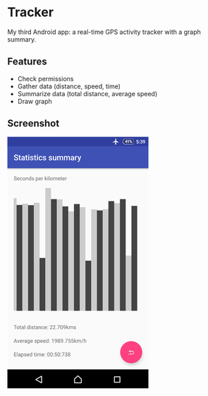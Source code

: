 # Tracker
My third Android app: a real-time GPS activity tracker with a graph summary.

## Features
- Check permissions
- Gather data (distance, speed, time)
- Summarize data (total distance, average speed)
- Draw graph

## Screenshot
![Graph](Tracker.png)
